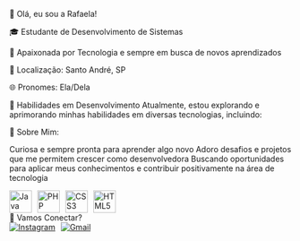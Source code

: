 👋 Olá, eu sou a Rafaela!

🎓 Estudante de Desenvolvimento de Sistemas

🌱 Apaixonada por Tecnologia e sempre em busca de novos aprendizados

📍 Localização: Santo André, SP

🌐 Pronomes: Ela/Dela

🚀 Habilidades em Desenvolvimento
Atualmente, estou explorando e aprimorando minhas habilidades em diversas tecnologias, incluindo:

🌈 Sobre Mim:

Curiosa e sempre pronta para aprender algo novo
Adoro desafios e projetos que me permitem crescer como desenvolvedora
Buscando oportunidades para aplicar meus conhecimentos e contribuir positivamente na área de tecnologia

<div style="display: flex; align-items: center; gap: 10px;"> <img src="https://cdn.jsdelivr.net/gh/devicons/devicon/icons/java/java-original.svg" width="40" height="40" alt="Java"/> <img src="https://cdn.jsdelivr.net/gh/devicons/devicon/icons/php/php-plain.svg" width="40" height="40" alt="PHP"/> <img src="https://cdn.jsdelivr.net/gh/devicons/devicon/icons/css3/css3-original.svg" width="40" height="40" alt="CSS3"/> <img src="https://cdn.jsdelivr.net/gh/devicons/devicon/icons/html5/html5-original.svg" width="40" height="40" alt="HTML5"/> </div>
💬 Vamos Conectar?
<div style="display: flex; align-items: center; gap: 10px;"> <a href="https://instagram.com/nany_nicee" target="_blank"><img src="https://img.shields.io/badge/-Instagram-%23E4405F?style=for-the-badge&logo=instagram&logoColor=white" alt="Instagram"/></a> <a href="mailto:rafabertacelli2303@gmail.com"><img src="https://img.shields.io/badge/Gmail-D14836?style=for-the-badge&logo=gmail&logoColor=white" alt="Gmail"/></a> </div>

